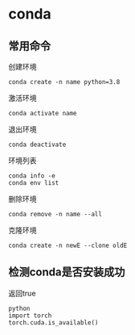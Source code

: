 # conda

## 常用命令

创建环境

```
conda create -n name python=3.8
```

激活环境

```
conda activate name
```

退出环境

```
conda deactivate
```

环境列表

```
conda info -e
conda env list
```

删除环境

```
conda remove -n name --all
```

克隆环境

```
conda create -n newE --clone oldE
```

## 检测conda是否安装成功
返回true
```
python
import torch
torch.cuda.is_available()
```

